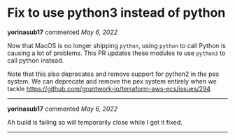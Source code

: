 # Fix to use python3 instead of python

**yorinasub17** commented *May 6, 2022*

Now that MacOS is no longer shipping `python`, using `python` to call Python is causing a lot of problems. This PR updates these modules to use `python3` to call python instead.

Note that this also deprecates and remove support for python2 in the pex system. We can deprecate and remove the pex system entirely when we tackle https://github.com/gruntwork-io/terraform-aws-ecs/issues/294
<br />
***


**yorinasub17** commented *May 6, 2022*

Ah build is failing so will temporarily close while I get it fixed.
***

